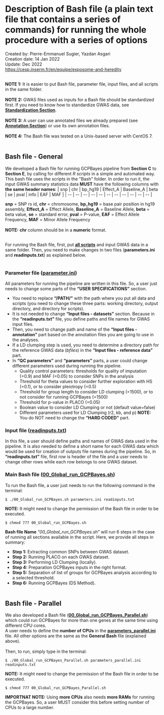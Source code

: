 # Description of Bash file (a plain text file that contains a series of commands) for running the whole procedure with a series of options
Created by: Pierre-Emmanuel Sugier, Yazdan Asgari<br>
Creation date: 14 Jan 2022<br>
Update: Dec 2022<br>
https://cesp.inserm.fr/en/equipe/exposome-and-heredity
<br>
<br>

**NOTE 1:** It is easier to put Bash file, parameter file, input files, and all scripts in the same folder. 
<br><br>
**NOTE 2:** GWAS files used as inputs for a Bash file should be standardized first. If you need to know how to standardize GWAS data, see [**Standardization Section**](../2).
<br><br>
**NOTE 3:** A user can use annotated files we already prepared (see [**Annotation Section**](../2)) or use its own annotation files.
<br><br>
**NOTE 4:** The Bash file was tested on a Unix-based server with CentOS 7.
<br>
<br>

## Bash file - General
We developed a Bash file for running GCPBayes pipeline from **Section C** to **Section E**, by calling for different *R scripts* in a simple and automated way. 
<br>
This bash file uses the scripts in the "Bash" folder. In order to run it, the input GWAS summary statistics data **MUST** have the following columns with **the same header names**:
| snp	| chr	| bp_hg19	| Effect_A | Baseline_A | beta | se | pval | info | EAF | MAF |
| -- | -- | -- | -- | -- | -- | -- | -- | -- | -- | -- |

**snp** = SNP rs id, **chr** = chromosome, **bp_hg19** = base pair position in hg19 assembly, **Effect_A** = Effect Allele, **Baseline_A** = Baseline Allele, **beta** = beta value, **se** = standard error, **pval** = P-value, **EAF** = Effect Allele Frequency, **MAF** = Minor Allele Frequency
<br><br>
**NOTE:** **chr** column should be in a **numeric** format.
<br><br>

For running the Bash file, first, put [**all scripts**](../0_Codes/Bash) and input GWAS data in a same folder. Then, you need to make changes in two files (**parameters.ini** and **readinputs.txt**) as explained below. 
<br><br>

### Parameter file ([parameter.ini](../0_Codes/Bash))
All parameters for running the pipeline are written in this file. So, a user just needs to change some parts of the **“USER SPECIFICATIONS”** section. 
- You need to replace **“/PATH/”** with the path where you put all data and scripts (you need to change these three parts: working directory, output directory, and directory for scripts). 
- It is not needed to change **“Input files - datasets”** section. Because in the **“readinputs.txt”** file, you define paths and file names for GWAS input files.
- Then, you need to change path and name of the **“Input files - annotation”** part based on the annotation files you are going to use in the analyses.
- If a LD clumping step is used, you need to determine a directory path for the reference GWAS data (*bfiles*) in the **“Input files - reference data”** part.
- In **“QC parameters”** and **“parameters”** parts, a user could change different parameters used during running the pipeline.
  - Quality control parameters: thresholds for quality of imputation (=0.9) and MAF (=0.05) to consider SNPs in the analysis
  - Threshold for theta values to consider further exploration with HS (=0.1), or to consider pleiotropy (=0.5)
  - Threshold for group length to consider LD clumping (=1500), or to not consider for running GCPBayes (=1500)
  - Threshold for p-value in PLACO (=0.05)
  - Boolean value to consider LD Clumping or not (default value=false)
  - Different parameters used for LD Clumping (r2, kb, and p)
**NOTE:** You do NOT need to change the **“HARD CODED”** part.

### Input file ([readinputs.txt](../0_Codes/Bash))
In this file, a user should define paths and names of GWAS data used in the pipeline. It is also needed to define a short name for each GWAS data which would be used for creation of outputs file names during the pipeline. So, in **“readinputs.txt”** file, first row is header of the file and a user needs to change other rows while each row belongs to one GWAS dataset.

### Main Bash file ([00_Global_run_GCPBayes.sh](../0_Codes/Bash))
To run the Bash file, a user just needs to run the following command in the terminal:

~~~
$ ./00_Global_run_GCPBayes.sh parameters.ini readinputs.txt
~~~

**NOTE:** It might need to change the permission of the Bash file in order to be executed.
~~~
$ chmod 777 00_Global_run_GCPBayes.sh
~~~

**Bash file Name** *"00_Global_run_GCPBayes.sh”* will run 6 steps in the case of running all sections available in the script. Here, we provide all steps in summary: 
<br>
- **Step 1:** Extracting common SNPs between GWAS dataset. 
- **Step 2:** Running PLACO on each GWAS dataset.
- **Step 3:** Performing LD Clumping (locally).
- **Step 4:** Preparation GCPBayes inputs in the right format.
- **Step 5:** Separation of list of groups for GCPBayes analysis according to a selected threshold.
- **Step 6:** Running GCPBayes (DS Method).
<br><br>

## Bash file - Parallel
We also developed a Bash file ([**00_Global_run_GCPBayes_Parallel.sh**](../0_Codes/Bash_Parallel)) which could run GCPBayes for more than one genes at the same time using different CPU cores. 
<br>
A user needs to define the **number of CPUs** in the [**parameters_parallel.ini**](../0_Codes/Bash_Parallel) file. All other options are the same as the **General Bash** file (explained above).
<br><br>
Then, to run, simply type in the terminal:
~~~
$ ./00_Global_run_GCPBayes_Parallel.sh parameters_parallel.ini readinputs.txt
~~~

**NOTE:** It might need to change the permission of the Bash file in order to be executed.
~~~
$ chmod 777 00_Global_run_GCPBayes_Parallel.sh
~~~


**IMPORTNAT NOTE:** Using **more CPUs** also needs **more RAMs** for running the GCPBayes. So, a user MUST consider this before setting number of CPUs to a large number.

